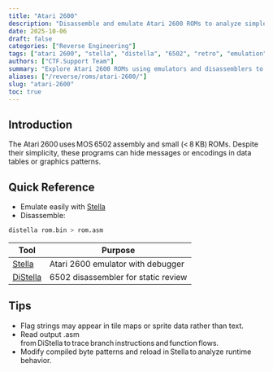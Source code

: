 ```yaml
---
title: "Atari 2600"
description: "Disassemble and emulate Atari 2600 ROMs to analyze simple 6502 assembly logic for hidden CTF code."
date: 2025-10-06
draft: false
categories: ["Reverse Engineering"]
tags: ["atari 2600", "stella", "distella", "6502", "retro", "emulation"]
authors: ["CTF.Support Team"]
summary: "Explore Atari 2600 ROMs using emulators and disassemblers to reveal flag logic in simple 6502 assembly code."
aliases: ["/reverse/roms/atari-2600/"]
slug: "atari-2600"
toc: true
---
```


## Introduction

The Atari 2600 uses MOS 6502 assembly and small (< 8 KB) ROMs.
Despite their simplicity, these programs can hide messages or encodings in data tables or graphics patterns.

## Quick Reference

- Emulate easily with [Stella](https://stella-emu.github.io/)
- Disassemble:

```bash
distella rom.bin > rom.asm
```

| Tool                                                | Purpose                             |
|-----------------------------------------------------|-------------------------------------|
| [Stella](https://stella-emu.github.io/)             | Atari 2600 emulator with debugger   |
| [DiStella](https://github.com/johnkharvey/distella) | 6502 disassembler for static review |

## Tips

- Flag strings may appear in tile maps or sprite data rather than text.
- Read output .asm from DiStella to trace branch instructions and function flows.
- Modify compiled byte patterns and reload in Stella to analyze runtime behavior.
